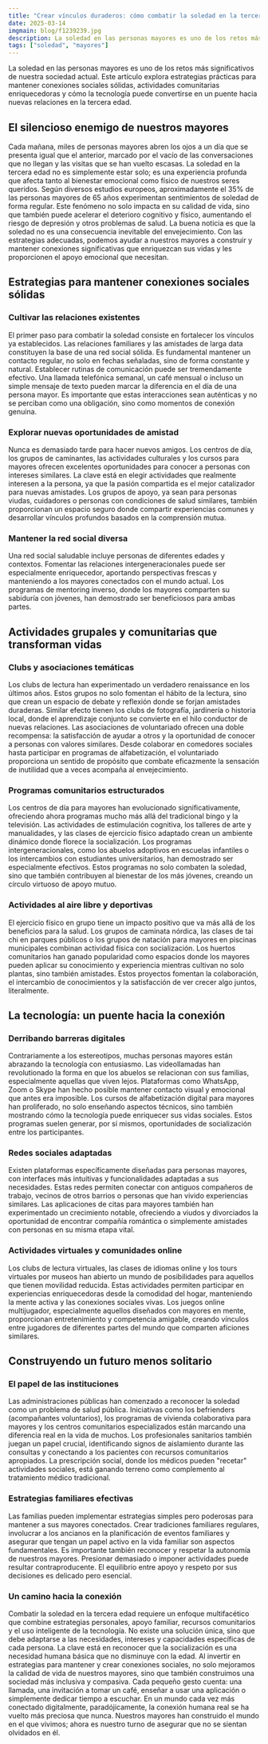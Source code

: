 ```yaml
---
title: "Crear vínculos duraderos: cómo combatir la soledad en la tercera edad"
date: 2025-03-14
imgmain: blog/f1239239.jpg
description: La soledad en las personas mayores es uno de los retos más significativos de nuestra sociedad actual. Este artículo explora estrategias prácticas.
tags: ["soledad", "mayores"]
---
```


La soledad en las personas mayores es uno de los retos más significativos de nuestra sociedad actual. Este artículo explora estrategias prácticas para mantener conexiones sociales sólidas, actividades comunitarias enriquecedoras y cómo la tecnología puede convertirse en un puente hacia nuevas relaciones en la tercera edad.

## El silencioso enemigo de nuestros mayores

Cada mañana, miles de personas mayores abren los ojos a un día que se presenta igual que el anterior, marcado por el vacío de las conversaciones que no llegan y las visitas que se han vuelto escasas. La soledad en la tercera edad no es simplemente estar solo; es una experiencia profunda que afecta tanto al bienestar emocional como físico de nuestros seres queridos.
Según diversos estudios europeos, aproximadamente el 35% de las personas mayores de 65 años experimentan sentimientos de soledad de forma regular. Este fenómeno no solo impacta en su calidad de vida, sino que también puede acelerar el deterioro cognitivo y físico, aumentando el riesgo de depresión y otros problemas de salud.
La buena noticia es que la soledad no es una consecuencia inevitable del envejecimiento. Con las estrategias adecuadas, podemos ayudar a nuestros mayores a construir y mantener conexiones significativas que enriquezcan sus vidas y les proporcionen el apoyo emocional que necesitan.

## Estrategias para mantener conexiones sociales sólidas

### Cultivar las relaciones existentes

El primer paso para combatir la soledad consiste en fortalecer los vínculos ya establecidos. Las relaciones familiares y las amistades de larga data constituyen la base de una red social sólida. Es fundamental mantener un contacto regular, no solo en fechas señaladas, sino de forma constante y natural.
Establecer rutinas de comunicación puede ser tremendamente efectivo. Una llamada telefónica semanal, un café mensual o incluso un simple mensaje de texto pueden marcar la diferencia en el día de una persona mayor. Es importante que estas interacciones sean auténticas y no se perciban como una obligación, sino como momentos de conexión genuina.

### Explorar nuevas oportunidades de amistad

Nunca es demasiado tarde para hacer nuevos amigos. Los centros de día, los grupos de caminantes, las actividades culturales y los cursos para mayores ofrecen excelentes oportunidades para conocer a personas con intereses similares. La clave está en elegir actividades que realmente interesen a la persona, ya que la pasión compartida es el mejor catalizador para nuevas amistades.
Los grupos de apoyo, ya sean para personas viudas, cuidadores o personas con condiciones de salud similares, también proporcionan un espacio seguro donde compartir experiencias comunes y desarrollar vínculos profundos basados en la comprensión mutua.

### Mantener la red social diversa

Una red social saludable incluye personas de diferentes edades y contextos. Fomentar las relaciones intergeneracionales puede ser especialmente enriquecedor, aportando perspectivas frescas y manteniendo a los mayores conectados con el mundo actual. Los programas de mentoring inverso, donde los mayores comparten su sabiduría con jóvenes, han demostrado ser beneficiosos para ambas partes.

## Actividades grupales y comunitarias que transforman vidas

### Clubs y asociaciones temáticas

Los clubs de lectura han experimentado un verdadero renaissance en los últimos años. Estos grupos no solo fomentan el hábito de la lectura, sino que crean un espacio de debate y reflexión donde se forjan amistades duraderas. Similar efecto tienen los clubs de fotografía, jardinería o historia local, donde el aprendizaje conjunto se convierte en el hilo conductor de nuevas relaciones.
Las asociaciones de voluntariado ofrecen una doble recompensa: la satisfacción de ayudar a otros y la oportunidad de conocer a personas con valores similares. Desde colaborar en comedores sociales hasta participar en programas de alfabetización, el voluntariado proporciona un sentido de propósito que combate eficazmente la sensación de inutilidad que a veces acompaña al envejecimiento.

### Programas comunitarios estructurados

Los centros de día para mayores han evolucionado significativamente, ofreciendo ahora programas mucho más allá del tradicional bingo y la televisión. Las actividades de estimulación cognitiva, los talleres de arte y manualidades, y las clases de ejercicio físico adaptado crean un ambiente dinámico donde florece la socialización.
Los programas intergeneracionales, como los abuelos adoptivos en escuelas infantiles o los intercambios con estudiantes universitarios, han demostrado ser especialmente efectivos. Estos programas no solo combaten la soledad, sino que también contribuyen al bienestar de los más jóvenes, creando un círculo virtuoso de apoyo mutuo.

### Actividades al aire libre y deportivas

El ejercicio físico en grupo tiene un impacto positivo que va más allá de los beneficios para la salud. Los grupos de caminata nórdica, las clases de tai chi en parques públicos o los grupos de natación para mayores en piscinas municipales combinan actividad física con socialización.
Los huertos comunitarios han ganado popularidad como espacios donde los mayores pueden aplicar su conocimiento y experiencia mientras cultivan no solo plantas, sino también amistades. Estos proyectos fomentan la colaboración, el intercambio de conocimientos y la satisfacción de ver crecer algo juntos, literalmente.

## La tecnología: un puente hacia la conexión

### Derribando barreras digitales

Contrariamente a los estereotipos, muchas personas mayores están abrazando la tecnología con entusiasmo. Las videollamadas han revolutionado la forma en que los abuelos se relacionan con sus familias, especialmente aquellas que viven lejos. Plataformas como WhatsApp, Zoom o Skype han hecho posible mantener contacto visual y emocional que antes era imposible.
Los cursos de alfabetización digital para mayores han proliferado, no solo enseñando aspectos técnicos, sino también mostrando cómo la tecnología puede enriquecer sus vidas sociales. Estos programas suelen generar, por sí mismos, oportunidades de socialización entre los participantes.

### Redes sociales adaptadas

Existen plataformas específicamente diseñadas para personas mayores, con interfaces más intuitivas y funcionalidades adaptadas a sus necesidades. Estas redes permiten conectar con antiguos compañeros de trabajo, vecinos de otros barrios o personas que han vivido experiencias similares.
Las aplicaciones de citas para mayores también han experimentado un crecimiento notable, ofreciendo a viudos y divorciados la oportunidad de encontrar compañía romántica o simplemente amistades con personas en su misma etapa vital.

### Actividades virtuales y comunidades online

Los clubs de lectura virtuales, las clases de idiomas online y los tours virtuales por museos han abierto un mundo de posibilidades para aquellos que tienen movilidad reducida. Estas actividades permiten participar en experiencias enriquecedoras desde la comodidad del hogar, manteniendo la mente activa y las conexiones sociales vivas.
Los juegos online multijugador, especialmente aquellos diseñados con mayores en mente, proporcionan entretenimiento y competencia amigable, creando vínculos entre jugadores de diferentes partes del mundo que comparten aficiones similares.

## Construyendo un futuro menos solitario

### El papel de las instituciones

Las administraciones públicas han comenzado a reconocer la soledad como un problema de salud pública. Iniciativas como los befrienders (acompañantes voluntarios), los programas de vivienda colaborativa para mayores y los centros comunitarios especializados están marcando una diferencia real en la vida de muchos.
Los profesionales sanitarios también juegan un papel crucial, identificando signos de aislamiento durante las consultas y conectando a los pacientes con recursos comunitarios apropiados. La prescripción social, donde los médicos pueden "recetar" actividades sociales, está ganando terreno como complemento al tratamiento médico tradicional.

### Estrategias familiares efectivas

Las familias pueden implementar estrategias simples pero poderosas para mantener a sus mayores conectados. Crear tradiciones familiares regulares, involucrar a los ancianos en la planificación de eventos familiares y asegurar que tengan un papel activo en la vida familiar son aspectos fundamentales.
Es importante también reconocer y respetar la autonomía de nuestros mayores. Presionar demasiado o imponer actividades puede resultar contraproducente. El equilibrio entre apoyo y respeto por sus decisiones es delicado pero esencial.

### Un camino hacia la conexión

Combatir la soledad en la tercera edad requiere un enfoque multifacético que combine estrategias personales, apoyo familiar, recursos comunitarios y el uso inteligente de la tecnología. No existe una solución única, sino que debe adaptarse a las necesidades, intereses y capacidades específicas de cada persona.
La clave está en reconocer que la socialización es una necesidad humana básica que no disminuye con la edad. Al invertir en estrategias para mantener y crear conexiones sociales, no solo mejoramos la calidad de vida de nuestros mayores, sino que también construimos una sociedad más inclusiva y compasiva.
Cada pequeño gesto cuenta: una llamada, una invitación a tomar un café, enseñar a usar una aplicación o simplemente dedicar tiempo a escuchar. En un mundo cada vez más conectado digitalmente, paradójicamente, la conexión humana real se ha vuelto más preciosa que nunca. Nuestros mayores han construido el mundo en el que vivimos; ahora es nuestro turno de asegurar que no se sientan olvidados en él.
